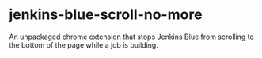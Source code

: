 # jenkins-blue-scroll-no-more
An unpackaged chrome extension that stops Jenkins Blue from scrolling to the bottom of the page while a job is building.
